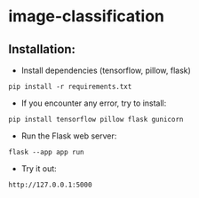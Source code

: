 # image-classification
## Installation:

- Install dependencies (tensorflow, pillow, flask)
```
pip install -r requirements.txt
```
- If you encounter any error, try to install:
```
pip install tensorflow pillow flask gunicorn
```
- Run the Flask web server:
```
flask --app app run
```
- Try it out:
```
http://127.0.0.1:5000
```
